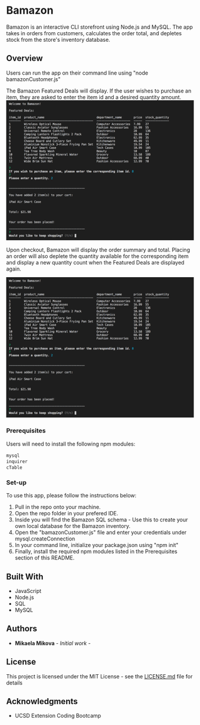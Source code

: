 # Bamazon

Bamazon is an interactive CLI storefront using Node.js and MySQL. The app takes in orders from customers, calculates the order total, and depletes stock from the store's inventory database. 

## Overview

Users can run the app on their command line using "node bamazonCustomer.js" 

The Bamazon Featured Deals will display.
If the user wishes to purchase an item, they are asked to enter the item id and a desired quantity amount. 
![alt text][bamazon-demo]

[bamazon-demo]: https://github.com/mikemmalee/Bamazon/blob/master/images/bamazon-1.png " "

Upon checkout, Bamazon will display the order summary and total. 
Placing an order will also deplete the quantity available for the corresponding item and display a new quantity count when the Featured Deals are displayed again. 

![alt text][bamazon-demo]

[bamazon-demo]: https://github.com/mikemmalee/Bamazon/blob/master/images/bamazon-2.png " "


### Prerequisites

Users will need to install the following npm modules:

```
mysql
inquirer
cTable
```

### Set-up

To use this app, please follow the instructions below:

1. Pull in the repo onto your machine.
2. Open the repo folder in your prefered IDE.
3. Inside you will find the Bamazon SQL schema - Use this to create your own local database for the Bamazon inventory.
4. Open the "bamazonCustomer.js" file and enter your credentials under mysql.createConnection
5. In your command line, initialize your package.json using "npm init"
6. Finally, install the required npm modules listed in the Prerequisites section of this README. 


## Built With

* JavaScript
* Node.js
* SQL
* MySQL


## Authors

* **Mikaela Mikova** - *Initial work* - 

## License

This project is licensed under the MIT License - see the [LICENSE.md](LICENSE.md) file for details

## Acknowledgments

* UCSD Extension Coding Bootcamp
